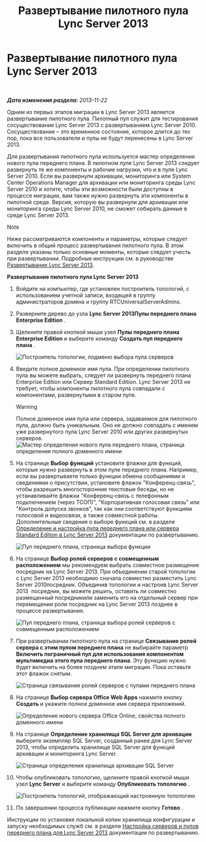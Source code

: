 ﻿---
title: Развертывание пилотного пула Lync Server 2013
TOCTitle: Развертывание пилотного пула Lync Server 2013
ms:assetid: a81aba1e-e636-434b-8c56-4150435bb55d
ms:mtpsurl: https://technet.microsoft.com/ru-ru/library/JJ205144(v=OCS.15)
ms:contentKeyID: 49310784
ms.date: 05/19/2016
mtps_version: v=OCS.15
ms.translationtype: HT
---

# Развертывание пилотного пула Lync Server 2013

 

_**Дата изменения раздела:** 2013-11-22_

Одним из первых этапов миграции в Lync Server 2013 является развертывание пилотного пула. Пилотный пул служит для тестирования сосуществования Lync Server 2013 с развертыванием Lync Server 2010. Сосуществование – это временное состояние, которое длится до тех пор, пока все пользователи и пулы не будут перенесены в Lync Server 2013.

Для развертывания пилотного пула используется мастер определения нового пула переднего плана. В пилотном пуле Lync Server 2013 следует развернуть те же компоненты и рабочие нагрузки, что и в пуле Lync Server 2010. Если вы развернули архивации, мониторинга или System Center Operations Manager для архивации или мониторинга среды Lync Server 2010 и хотите, чтобы эти возможности были доступны в процессе миграции, вам также нужно развернуть эти компоненты в пилотной среде. Версия, которую вы развернули для архивации или мониторинга среды Lync Server 2010, не сможет собирать данные в среде Lync Server 2013.

> [!note]  
> Ниже рассматриваются компоненты и параметры, которые следует включить в общий процесс развертывания пилотного пула. В этом разделе указаны только основные моменты, которые следует учесть при развертывании. Подробные инструкции см. в руководстве <a href="lync-server-2013-deploying-lync-server.md">Развертывание Lync Server 2013</a>.

**Развертывание пилотного пула Lync Server 2013**

1.  Войдите на компьютер, где установлен построитель топологий, с использованием учетной записи, входящей в группу администраторов домена и группу RTCUniversalServerAdmins.

2.  Разверните дерево до узла **Lync Server 2013Пулы переднего плана Enterprise Edition** .

3.  Щелкните правой кнопкой мыши узел **Пулы переднего плана Enterprise Edition** и выберите команду **Создать пул переднего плана** .
    
    ![Построитель топологии, подменю выбора пула серверов](images/JJ205144.c2feed27-3418-42a6-a254-76e83607db9c(OCS.15).jpg "Построитель топологии, подменю выбора пула серверов")

4.  Введите полное доменное имя пула. При определении пилотного пула вы можете выбрать, следует ли развернуть переднего плана Enterprise Edition или Сервер Standard Edition. Lync Server 2013 не требует, чтобы компоненты пилотного пула совпадали с компонентами, развернутыми в старом пуле.
    
    > [!warning]  
    > Полное доменное имя пула или сервера, задаваемое для пилотного пула, должно быть уникальным. Оно не должно совпадать с именем уже развернутого пула Lync Server 2010 или других развернутых серверов.    
    ![Мастер определения нового пула переднего плана, страница определения полного доменного имени](images/JJ205144.c5fd138c-e75a-413a-827f-b1461c996d40(OCS.15).jpg "Мастер определения нового пула переднего плана, страница определения полного доменного имени")

5.  На странице **Выбор функций** установите флажки для функций, которые нужно развернуть в этом пуле переднего плана. Например, если вы развертываете только функции обмена сообщениями и сведениями о присутствии, установите флажок "Конференц-связь", чтобы разрешить многосторонние текстовые беседы, но не устанавливайте флажки "Конференц-связь с телефонным подключением (через ТСОП)", "Корпоративная голосовая связь" или "Контроль допуска звонков", так как они соответствуют функциям голосовой и видеосвязи, а также совместной работы. Дополнительные сведения о выборе функций см. в разделе [Определение и настройка пула переднего плана или сервера Standard Edition в Lync Server 2013](lync-server-2013-define-and-configure-a-front-end-pool-or-standard-edition-server.md) документации по развертыванию.
    
    ![Пул переднего плана, страница выбора функции](images/JJ204718.5c3f3ff9-6e17-4d66-9b13-3bd55b38246b(OCS.15).jpg "Пул переднего плана, страница выбора функции")

6.  На странице **Выбор ролей серверов с совмещенным расположением** мы рекомендуем выбрать совместное размещение посредник на Lync Server 2013. При объединении старой топологии с Lync Server 2013 необходимо сначала совместно разместить Lync Server 2010посредник. Объединив топологии и настроив Lync Server 2013  посредник, вы можете решить, оставить ли совместно размещенный посредникили заменить его на отдельный сервер при перемещении роли посредник на Lync Server 2013 позднее в процессе развертывания.
    
    ![Пул переднего плана, страница выбора ролей серверов с совмещенным расположением](images/JJ204718.e00b7eba-010b-44ed-b0a6-6ab3e534fb8c(OCS.15).jpg "Пул переднего плана, страница выбора ролей серверов с совмещенным расположением")

7.  При развертывании пилотного пула на странице **Связывание ролей сервера с этим пулом переднего плана** не выбирайте параметр **Включить пограничный пул для использования компонентом мультимедиа этого пула переднего плана**. Эту функцию нужно будет включить на более позднем этапе миграции. Пока оставьте этот флажок снятым.
    
    ![Страница связывания ролей серверов с пулами переднего плана](images/JJ204718.2d95a798-ad76-4dad-9392-ce41f4d938d1(OCS.15).jpg "Страница связывания ролей серверов с пулами переднего плана")

8.  На странице **Выбор сервера Office Web Apps** нажмите кнопку **Создать** и укажите полное доменное имя сервера приложений.
    
    ![Определение нового сервера Office Online, свойства полного доменного имени](images/JJ204718.25c6b455-f1b8-4326-a569-6e338153d398(OCS.15).jpg "Определение нового сервера Office Online, свойства полного доменного имени")

9.  На странице **Определение хранилища SQL Server для архивации** выберите экземпляр SQL Server, созданный ранее для Lync Server 2013, чтобы определить хранилище SQL Server для функций архивации и мониторинга Lync Server.
    
    ![Страница определения хранилища архивации SQL Server](images/JJ204718.0f76f1dc-d0d7-42a0-aea3-400b8e1f35cd(OCS.15).jpg "Страница определения хранилища архивации SQL Server")

10. Чтобы опубликовать топологию, щелкните правой кнопкой мыши узел **Lync Server** и выберите команду **Опубликовать топологию** .
    
    ![Построитель топологий, отображающий настроенную топологию](images/JJ205144.c3eafa20-159e-4355-a23d-9f72aeb26037(OCS.15).jpg "Построитель топологий, отображающий настроенную топологию")

11. По завершении процесса публикации нажмите кнопку **Готово** .

Инструкции по установке локальной копии хранилища конфигурации и запуску необходимых служб см. в разделе [Настройка серверов и пулов переднего плана для Lync Server 2013](lync-server-2013-setting-up-front-end-servers-and-front-end-pools.md) документации по развертыванию.


